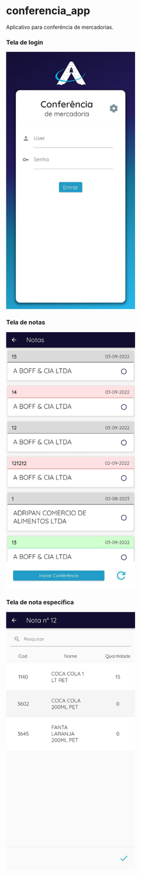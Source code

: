 # conferencia_app
 
Aplicativo para conferência de mercadorias.

<div>
 <h3>Tela de login</h2>
 <img src='https://raw.githubusercontent.com/NickolasCrema/imagens_readmes/main/conferenciaApp/Login.jpeg' height=700px/>
 <h3>Tela de notas</h3>
 <img src='https://github.com/NickolasCrema/imagens_readmes/blob/main/conferenciaApp/Notas.jpeg?raw=true' height=700px/>
 <h3>Tela de nota especifica</h3>
 <img src='https://github.com/NickolasCrema/imagens_readmes/blob/main/conferenciaApp/Nota-especifica.jpeg?raw=true' height=700px/>
</div>
